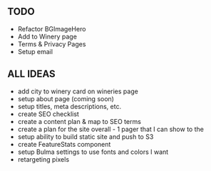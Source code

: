 ## TODO
- Refactor BGImageHero
- Add to Winery page
- Terms & Privacy Pages
- Setup email




## ALL IDEAS
- add city to winery card on wineries page
- setup about page (coming soon)
- setup titles, meta descriptions, etc.
- create SEO checklist
- create a content plan & map to SEO terms
- create a plan for the site overall - 1 pager that I can show to the
- setup ability to build static site and push to S3
- create FeatureStats component
- setup Bulma settings to use fonts and colors I want
- retargeting pixels
